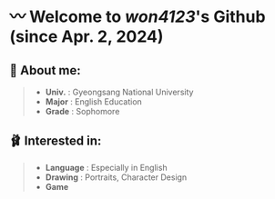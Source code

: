 # 〰️ Welcome to *won4123*'s Github (since Apr. 2, 2024)

## 🧸 **About me:**
>* **Univ.** : Gyeongsang National University
>* **Major** : English Education
>* **Grade** : Sophomore

## 🩰 **Interested in:**
>* **Language** : Especially in English
>* **Drawing** : Portraits, Character Design
>* **Game**
